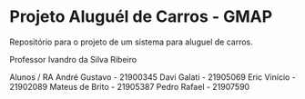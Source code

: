 # Projeto Aluguél de Carros - GMAP
Repositório para o projeto de um sistema para aluguel de carros. 

Professor
Ivandro da Silva Ribeiro

Alunos / RA
André Gustavo   - 21900345
Davi Galati     - 21905069 
Eric Vinício    - 21902089 
Mateus de Brito - 21905387
Pedro Rafael    - 21907590 
